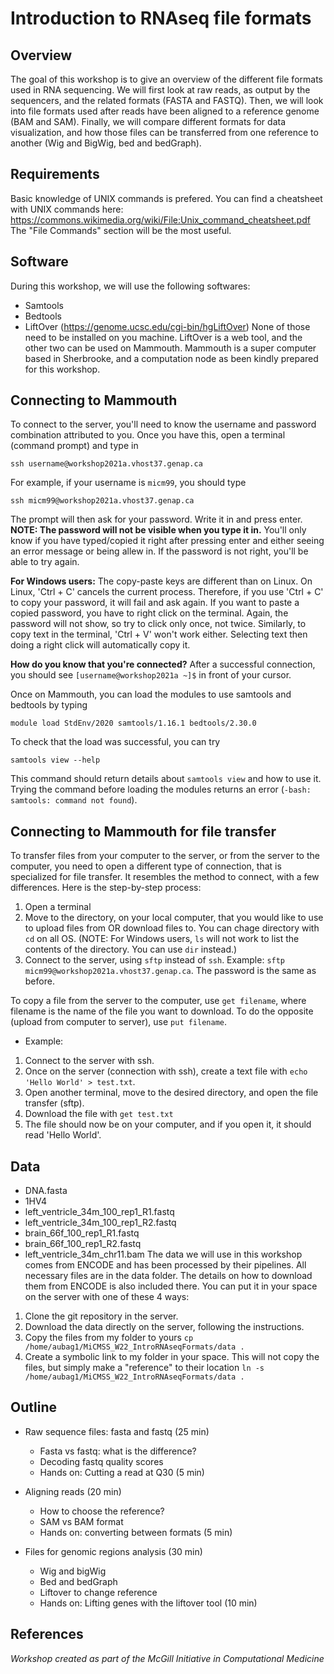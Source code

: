 # Introduction to RNAseq file formats

## Overview
The goal of this workshop is to give an overview of the different file formats used in RNA sequencing. We will first look at raw reads, as output by the sequencers, and the related formats (FASTA and FASTQ). Then, we will look into file formats used after reads have been aligned to a reference genome (BAM and SAM). Finally, we will compare different formats for data visualization, and how those files can be transferred from one reference to another (Wig and BigWig, bed and bedGraph). 
   
## Requirements
Basic knowledge of UNIX commands is prefered. You can find a cheatsheet with UNIX commands here: https://commons.wikimedia.org/wiki/File:Unix_command_cheatsheet.pdf
The "File Commands" section will be the most useful.
   
## Software
During this workshop, we will use the following softwares:
* Samtools
* Bedtools
* LiftOver (https://genome.ucsc.edu/cgi-bin/hgLiftOver)
None of those need to be installed on you machine. LiftOver is a web tool, and the other two can be used on Mammouth. Mammouth is a super computer based in Sherbrooke, and a computation node as been kindly prepared for this workshop.

## Connecting to Mammouth
To connect to the server, you'll need to know the username and password combination attributed to you.
Once you have this, open a terminal (command prompt) and type in

`ssh username@workshop2021a.vhost37.genap.ca`

For example, if your username is `micm99`, you should type

`ssh micm99@workshop2021a.vhost37.genap.ca`

The prompt will then ask for your password. Write it in and press enter. **NOTE: The password will not be visible when you type it in.** You'll only know if you have typed/copied it right after pressing enter and either seeing an error message or being allew in. If the password is not right, you'll be able to try again.

**For Windows users:** The copy-paste keys are different than on Linux. On Linux, 'Ctrl + C' cancels the current process. Therefore, if you use 'Ctrl + C' to copy your password, it will fail and ask again. If you want to paste a copied password, you have to right click on the terminal. Again, the password will not show, so try to click only once, not twice. Similarly, to copy text in the terminal, 'Ctrl + V' won't work either. Selecting text then doing a right click will automatically copy it.

**How do you know that you're connected?** After a successful connection, you should see `[username@workshop2021a ~]$` in front of your cursor.

Once on Mammouth, you can load the modules to use samtools and bedtools by typing

`module load StdEnv/2020 samtools/1.16.1 bedtools/2.30.0`

To check that the load was successful, you can try

`samtools view --help`

This command should return details about `samtools view` and how to use it. Trying the command before loading the modules returns an error (`-bash: samtools: command not found`).

## Connecting to Mammouth for file transfer
To transfer files from your computer to the server, or from the server to the computer, you need to open a different type of connection, that is specialized for file transfer. It resembles the method to connect, with a few differences. Here is the step-by-step process:

1. Open a terminal
2. Move to the directory, on your local computer, that you would like to use to upload files from OR download files to. You can chage directory with `cd` on all OS. (NOTE: For Windows users, `ls` will not work to list the contents of the directory. You can use `dir` instead.)
3. Connect to the server, using `sftp` instead of `ssh`. Example: `sftp micm99@workshop2021a.vhost37.genap.ca`. The password is the same as before.

To copy a file from the server to the computer, use `get filename`, where filename is the name of the file you want to download. To do the opposite (upload from computer to server), use `put filename`.

* Example:

1. Connect to the server with ssh.
2. Once on the server (connection with ssh), create a text file with `echo 'Hello World' > test.txt`.
3. Open another terminal, move to the desired directory, and open the file transfer (sftp).
4. Download the file with `get test.txt`
5. The file should now be on your computer, and if you open it, it should read 'Hello World'.
   
## Data
* DNA.fasta
* 1HV4
* left_ventricle_34m_100_rep1_R1.fastq
* left_ventricle_34m_100_rep1_R2.fastq
* brain_66f_100_rep1_R1.fastq
* brain_66f_100_rep1_R2.fastq
* left_ventricle_34m_chr11.bam
The data we will use in this workshop comes from ENCODE and has been processed by their pipelines. All necessary files are in the data folder. The details on how to download them from ENCODE is also included there.
You can put it in your space on the server with one of these 4 ways:
1. Clone the git repository in the server.
2. Download the data directly on the server, following the instructions.
3. Copy the files from my folder to yours `cp /home/aubag1/MiCMSS_W22_IntroRNAseqFormats/data .`
4. Create a symbolic link to my folder in your space. This will not copy the files, but simply make a "reference" to their location `ln -s /home/aubag1/MiCMSS_W22_IntroRNAseqFormats/data .`

## Outline
* Raw sequence files: fasta and fastq (25 min)
    - Fasta vs fastq: what is the difference?
    - Decoding fastq quality scores
    - Hands on: Cutting a read at Q30 (5 min) 

* Aligning reads (20 min) 
    - How to choose the reference? 
    - SAM vs BAM format 
    - Hands on: converting between formats (5 min) 

* Files for genomic regions analysis (30 min) 
    - Wig and bigWig 
    - Bed and bedGraph 
    - Liftover to change reference 
    - Hands on: Lifting genes with the liftover tool (10 min) 

## References
   
*Workshop created as part of the McGill Initiative in Computational Medicine*
